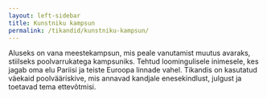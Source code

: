 ```yaml
---
layout: left-sidebar
title: Kunstniku kampsun
permalink: /tikandid/kunstniku-kampsun/
---
```


Aluseks on vana meestekampsun, mis peale vanutamist muutus avaraks, stiilseks poolvarrukatega kampsuniks.
Tehtud loomingulisele inimesele, kes jagab oma elu Pariisi ja teiste Euroopa linnade vahel.
Tikandis on kasutatud väekaid poolvääriskive, mis annavad kandjale enesekindlust, julgust ja toetavad tema ettevõtmisi.